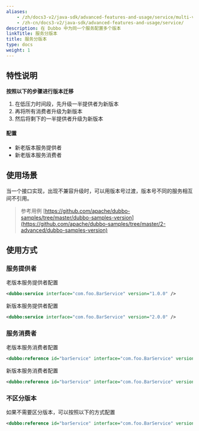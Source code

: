 ```yaml
---
aliases:
    - /zh/docs3-v2/java-sdk/advanced-features-and-usage/service/multi-versions/
    - /zh-cn/docs3-v2/java-sdk/advanced-features-and-usage/service/
description: 在 Dubbo 中为同一个服务配置多个版本
linkTitle: 服务分版本
title: 服务分版本
type: docs
weight: 1
---
```






## 特性说明
**按照以下的步骤进行版本迁移**

1. 在低压力时间段，先升级一半提供者为新版本
2. 再将所有消费者升级为新版本
3. 然后将剩下的一半提供者升级为新版本

#### 配置
- 新老版本服务提供者
- 新老版本服务消费者

## 使用场景
当一个接口实现，出现不兼容升级时，可以用版本号过渡，版本号不同的服务相互间不引用。

>参考用例
[https://github.com/apache/dubbo-samples/tree/master/dubbo-samples-version](https://github.com/apache/dubbo-samples/tree/master/2-advanced/dubbo-samples-version)

## 使用方式
### 服务提供者
老版本服务提供者配置
```xml
<dubbo:service interface="com.foo.BarService" version="1.0.0" />
```
新版本服务提供者配置
```xml
<dubbo:service interface="com.foo.BarService" version="2.0.0" />
```
### 服务消费者
老版本服务消费者配置
```xml
<dubbo:reference id="barService" interface="com.foo.BarService" version="1.0.0" />
```
新版本服务消费者配置
```xml
<dubbo:reference id="barService" interface="com.foo.BarService" version="2.0.0" />
```
### 不区分版本
如果不需要区分版本，可以按照以下的方式配置
```xml
<dubbo:reference id="barService" interface="com.foo.BarService" version="*" />
```